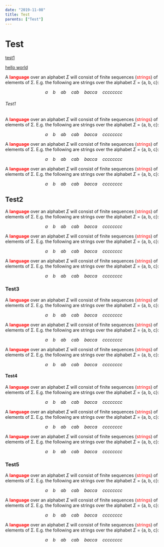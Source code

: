 ```yaml
---
date: "2019-11-08"
title: Test
parents: ["Test"]
---
```

# Test 

[test1](/test/test-1/test1)

[hello world](/hello-world)

A <span style="color:red">**language**</span> over an alphabet $\Sigma$ will consist of
 finite sequences (<span style="color:red">strings</span>) of elements of Σ. E.g. the 
 following are strings over the
 alphabet $\Sigma$ = {a, b, c}:

$$ a\quad b\quad ab\quad cab\quad bacca\quad cccccccc $$

###### Test1

A <span style="color:red">**language**</span> over an alphabet $\Sigma$ will consist of
 finite sequences (<span style="color:red">strings</span>) of elements of Σ. E.g. the 
 following are strings over the
 alphabet $\Sigma$ = {a, b, c}:

$$ a\quad b\quad ab\quad cab\quad bacca\quad cccccccc $$

A <span style="color:red">**language**</span> over an alphabet $\Sigma$ will consist of
 finite sequences (<span style="color:red">strings</span>) of elements of Σ. E.g. the 
 following are strings over the
 alphabet $\Sigma$ = {a, b, c}:

$$ a\quad b\quad ab\quad cab\quad bacca\quad cccccccc $$

A <span style="color:red">**language**</span> over an alphabet $\Sigma$ will consist of
 finite sequences (<span style="color:red">strings</span>) of elements of Σ. E.g. the 
 following are strings over the
 alphabet $\Sigma$ = {a, b, c}:

$$ a\quad b\quad ab\quad cab\quad bacca\quad cccccccc $$

## Test2

A <span style="color:red">**language**</span> over an alphabet $\Sigma$ will consist of
 finite sequences (<span style="color:red">strings</span>) of elements of Σ. E.g. the 
 following are strings over the
 alphabet $\Sigma$ = {a, b, c}:

$$ a\quad b\quad ab\quad cab\quad bacca\quad cccccccc $$

A <span style="color:red">**language**</span> over an alphabet $\Sigma$ will consist of
 finite sequences (<span style="color:red">strings</span>) of elements of Σ. E.g. the 
 following are strings over the
 alphabet $\Sigma$ = {a, b, c}:

$$ a\quad b\quad ab\quad cab\quad bacca\quad cccccccc $$

A <span style="color:red">**language**</span> over an alphabet $\Sigma$ will consist of
 finite sequences (<span style="color:red">strings</span>) of elements of Σ. E.g. the 
 following are strings over the
 alphabet $\Sigma$ = {a, b, c}:

$$ a\quad b\quad ab\quad cab\quad bacca\quad cccccccc $$

### Test3

A <span style="color:red">**language**</span> over an alphabet $\Sigma$ will consist of
 finite sequences (<span style="color:red">strings</span>) of elements of Σ. E.g. the 
 following are strings over the
 alphabet $\Sigma$ = {a, b, c}:

$$ a\quad b\quad ab\quad cab\quad bacca\quad cccccccc $$

A <span style="color:red">**language**</span> over an alphabet $\Sigma$ will consist of
 finite sequences (<span style="color:red">strings</span>) of elements of Σ. E.g. the 
 following are strings over the
 alphabet $\Sigma$ = {a, b, c}:

$$ a\quad b\quad ab\quad cab\quad bacca\quad cccccccc $$

A <span style="color:red">**language**</span> over an alphabet $\Sigma$ will consist of
 finite sequences (<span style="color:red">strings</span>) of elements of Σ. E.g. the 
 following are strings over the
 alphabet $\Sigma$ = {a, b, c}:

$$ a\quad b\quad ab\quad cab\quad bacca\quad cccccccc $$

#### Test4

A <span style="color:red">**language**</span> over an alphabet $\Sigma$ will consist of
 finite sequences (<span style="color:red">strings</span>) of elements of Σ. E.g. the 
 following are strings over the
 alphabet $\Sigma$ = {a, b, c}:

$$ a\quad b\quad ab\quad cab\quad bacca\quad cccccccc $$

A <span style="color:red">**language**</span> over an alphabet $\Sigma$ will consist of
 finite sequences (<span style="color:red">strings</span>) of elements of Σ. E.g. the 
 following are strings over the
 alphabet $\Sigma$ = {a, b, c}:

$$ a\quad b\quad ab\quad cab\quad bacca\quad cccccccc $$

A <span style="color:red">**language**</span> over an alphabet $\Sigma$ will consist of
 finite sequences (<span style="color:red">strings</span>) of elements of Σ. E.g. the 
 following are strings over the
 alphabet $\Sigma$ = {a, b, c}:

$$ a\quad b\quad ab\quad cab\quad bacca\quad cccccccc $$

### Test5

A <span style="color:red">**language**</span> over an alphabet $\Sigma$ will consist of
 finite sequences (<span style="color:red">strings</span>) of elements of Σ. E.g. the 
 following are strings over the
 alphabet $\Sigma$ = {a, b, c}:

$$ a\quad b\quad ab\quad cab\quad bacca\quad cccccccc $$

A <span style="color:red">**language**</span> over an alphabet $\Sigma$ will consist of
 finite sequences (<span style="color:red">strings</span>) of elements of Σ. E.g. the 
 following are strings over the
 alphabet $\Sigma$ = {a, b, c}:

$$ a\quad b\quad ab\quad cab\quad bacca\quad cccccccc $$

A <span style="color:red">**language**</span> over an alphabet $\Sigma$ will consist of
 finite sequences (<span style="color:red">strings</span>) of elements of Σ. E.g. the 
 following are strings over the
 alphabet $\Sigma$ = {a, b, c}:

$$ a\quad b\quad ab\quad cab\quad bacca\quad cccccccc $$